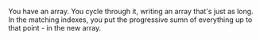 You have an array.
You cycle through it, writing an array that's just as long.
In the matching indexes, you put the progressive sumn of everything up to that point - in the new array.